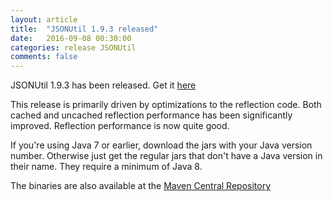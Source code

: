 ```yaml
---
layout: article
title:  "JSONUtil 1.9.3 released"
date:   2016-09-08 00:30:00
categories: release JSONUtil
comments: false
---
```

JSONUtil 1.9.3 has been released.  Get it [here](/JSONUtil/)

This release is primarily driven by optimizations to the reflection code. Both cached and uncached reflection performance has been significantly improved. Reflection performance is now quite good.

If you're using Java 7 or earlier, download the jars with your Java version number. Otherwise just get the regular jars that don't have a Java version in their name. They require a minimum of Java 8.

The binaries are also available at the [Maven Central Repository](http://search.maven.org/#search%7Cgav%7C1%7Cg%3A%22org.kopitubruk.util%22%20AND%20a%3A%22JSONUtil%22)
